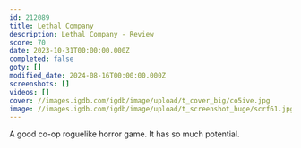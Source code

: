 ```yaml
---
id: 212089
title: Lethal Company
description: Lethal Company - Review
score: 70
date: 2023-10-31T00:00:00.000Z
completed: false
goty: []
modified_date: 2024-08-16T00:00:00.000Z
screenshots: []
videos: []
cover: //images.igdb.com/igdb/image/upload/t_cover_big/co5ive.jpg
image: //images.igdb.com/igdb/image/upload/t_screenshot_huge/scrf61.jpg
---
```

A good co-op roguelike horror game. It has so much potential.